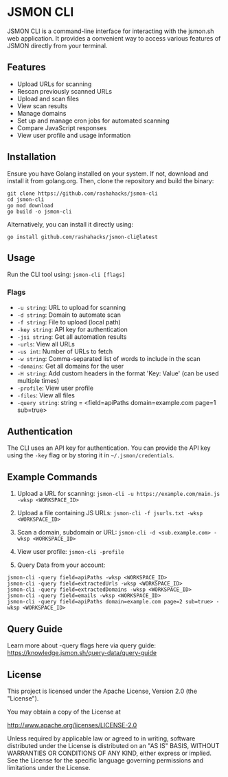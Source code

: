 # JSMON CLI

JSMON CLI is a command-line interface for interacting with the jsmon.sh web application. It provides a convenient way to access various features of JSMON directly from your terminal.

## Features

- Upload URLs for scanning
- Rescan previously scanned URLs
- Upload and scan files
- View scan results
- Manage domains
- Set up and manage cron jobs for automated scanning
- Compare JavaScript responses
- View user profile and usage information

## Installation

Ensure you have Golang installed on your system. If not, download and install it from golang.org.
Then, clone the repository and build the binary:
```
git clone https://github.com/rashahacks/jsmon-cli
cd jsmon-cli
go mod download
go build -o jsmon-cli
```
Alternatively, you can install it directly using:
```
go install github.com/rashahacks/jsmon-cli@latest
```

## Usage

Run the CLI tool using:
`jsmon-cli [flags]`

### Flags

- `-u string`: URL to upload for scanning
- `-d string`: Domain to automate scan
- `-f string`: File to upload (local path)
- `-key string`: API key for authentication
- `-jsi string`: Get all automation results
- `-urls`: View all URLs
- `-us int`: Number of URLs to fetch
- `-w string`: Comma-separated list of words to include in the scan
- `-domains`: Get all domains for the user
- `-H string`: Add custom headers in the format 'Key: Value' (can be used multiple times)
- `-profile`: View user profile
- `-files`: View all files
- `-query string`: string = <field=apiPaths domain=example.com page=1 sub=true>

## Authentication

The CLI uses an API key for authentication. You can provide the API key using the `-key` flag or by storing it in `~/.jsmon/credentials`.

## Example Commands

1. Upload a URL for scanning:
```jsmon-cli -u https://example.com/main.js -wksp <WORKSPACE_ID>```

2. Upload a file containing JS URLs:
```jsmon-cli -f jsurls.txt -wksp <WORKSPACE_ID>```

3. Scan a domain, subdomain or URL:
```jsmon-cli -d <sub.example.com> -wksp <WORKSPACE_ID>```

4. View user profile:
```jsmon-cli -profile```

5. Query Data from your account:
```
jsmon-cli -query field=apiPaths -wksp <WORKSPACE_ID>
jsmon-cli -query field=extractedUrls -wksp <WORKSPACE_ID>
jsmon-cli -query field=extractedDomains -wksp <WORKSPACE_ID>
jsmon-cli -query field=emails -wksp <WORKSPACE_ID>
jsmon-cli -query field=apiPaths domain=example.com page=2 sub=true> -wksp <WORKSPACE_ID>
```

## Query Guide

Learn more about -query flags here via query guide: <a href="https://knowledge.jsmon.sh/query-data/query-guide">https://knowledge.jsmon.sh/query-data/query-guide</a>

## License

This project is licensed under the Apache License, Version 2.0 (the "License").

You may obtain a copy of the License at

http://www.apache.org/licenses/LICENSE-2.0

Unless required by applicable law or agreed to in writing, software
distributed under the License is distributed on an "AS IS" BASIS,
WITHOUT WARRANTIES OR CONDITIONS OF ANY KIND, either express or implied.
See the License for the specific language governing permissions and
limitations under the License.

